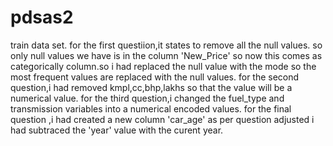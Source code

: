 # pdsas2
train data set.
for the first questiion,it states to remove all the null values. so only null values we have is in the column 'New_Price' so now this comes as categorically column.so i had replaced the null value with the mode so the most frequent values are replaced with the null values.
for the second question,i had removed kmpl,cc,bhp,lakhs so that the value will be a numerical value.
for the third question,i changed the fuel_type and transmission variables into a numerical encoded values.
for the final question ,i had created a new column 'car_age' as per question adjusted i had subtraced the 'year' value with the curent year.
